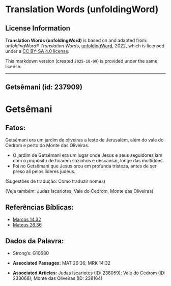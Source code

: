 # Translation Words (unfoldingWord)

## License Information

**Translation Words (unfoldingWord)** is based on and adapted from: _unfoldingWord® Translation Words_, [unfoldingWord](https://unfoldingword.org/utw), 2022, which is licensed under a [CC BY-SA 4.0 license](https://creativecommons.org/licenses/by-sa/4.0/legalcode.en).

This markdown version (created `2025-10-09`) is provided under the same license.



--------------------------------

## Getsêmani (id: 237909)

Getsêmani
=========

Fatos:
------

Getsêmani era um jardim de oliveiras a leste de Jerusalém, além do vale do Cedrom e perto do Monte das Oliveiras.

* O jardim de Getsêmani era um lugar onde Jesus e seus seguidores iam com o propósito de ficarem sozinhos e descansar, longe das multidões.
* Foi no Getsêmani que Jesus orou em profunda tristeza, antes de ser preso ali pelos líderes judeus.

(Sugestões de tradução: Como traduzir nomes)

(Veja também: Judas Iscariotes, Vale do Cedrom, Monte das Oliveiras)

Referências Bíblicas:
---------------------

* [Marcos 14\.32](https://ref.ly/Mark14:32)
* [Mateus 26\.36](https://ref.ly/Matt26:36)

Dados da Palavra:
-----------------

* Strong’s: G10680

* **Associated Passages:** MAT 26:36; MRK 14:32
* **Associated Articles:** Judas Iscariotes (ID: 238059); Vale do Cedrom (ID: 238068); Monte das Oliveiras (ID: 238164)

